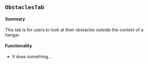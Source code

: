 ## `ObstaclesTab`

#### Summary
This tab is for users to look at their obstacles outside the context of a hangar.

#### Functionality
* It does something...